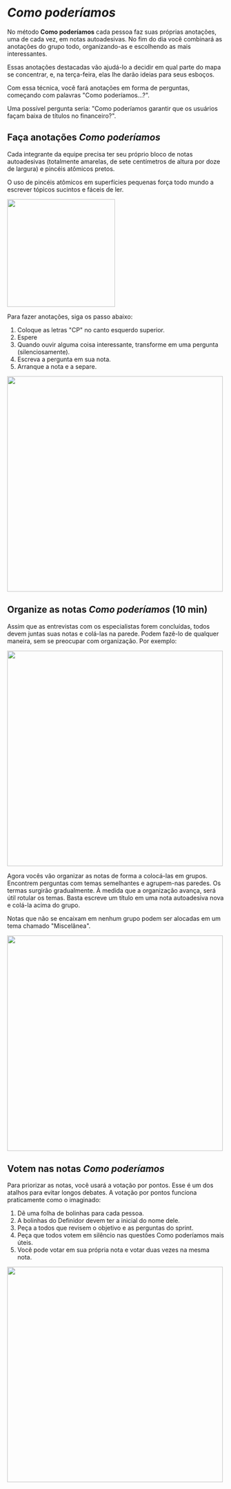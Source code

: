 # *Como poderíamos*

No método **Como poderíamos** cada pessoa faz suas próprias anotações, uma de cada vez, em notas autoadesivas. No fim do dia você combinará as anotações do grupo todo, organizando-as e escolhendo as mais interessantes.

Essas anotações destacadas vão ajudá-lo a decidir em qual parte do mapa se concentrar, e, na terça-feira, elas lhe darão ideias para seus esboços.

Com essa técnica, você fará anotações em forma de perguntas, começando com palavras "Como poderíamos...?".

Uma possível pergunta seria: "Como poderíamos garantir que os usuários façam baixa de títulos no financeiro?".

## Faça anotações *Como poderíamos*
Cada integrante da equipe precisa ter seu próprio bloco de notas autoadesivas (totalmente amarelas, de sete centímetros de altura por doze de largura) e pincéis atômicos pretos.

O uso de pincéis atômicos em superfícies pequenas força todo mundo a escrever tópicos sucintos e fáceis de ler.

<img src="https://i.imgur.com/KG7cOTA.jpg" width="250">

Para fazer anotações, siga os passo abaixo:
1. Coloque as letras "CP" no canto esquerdo superior.
2. Espere
3. Quando ouvir alguma coisa interessante, transforme em uma pergunta (silenciosamente).
4. Escreva a pergunta em sua nota.
5. Arranque a nota e a separe.

<img src="https://i.imgur.com/BVGQ8LZ.jpg" width="500">


## Organize as notas *Como poderíamos* (10 min)

Assim que as entrevistas com os especialistas forem concluídas, todos devem juntas suas notas e colá-las na parede. Podem fazê-lo de qualquer maneira, sem se preocupar com organização. Por exemplo:

<img src="https://i.imgur.com/Lws8Jj4.jpg" width="500">

Agora vocês vão organizar as notas de forma a colocá-las em grupos. Encontrem perguntas com temas semelhantes e agrupem-nas paredes.
Os termas surgirão gradualmente. À medida que a organização avança, será útil rotular os temas. Basta escreve um título em uma nota autoadesiva nova e colá-la acima do grupo.

Notas que não se encaixam em nenhum grupo podem ser alocadas em um tema chamado "Miscelânea".

<img src="https://i.imgur.com/rhoHJBB.jpg" width="500">

## Votem nas notas *Como poderíamos*

Para priorizar as notas, você usará a votação por pontos. Esse é um dos atalhos para evitar longos debates. A votação por pontos funciona praticamente como o imaginado:
1. Dê uma folha de bolinhas para cada pessoa.
2. A bolinhas do Definidor devem ter a inicial do nome dele.
3. Peça a todos que revisem o objetivo e as perguntas do sprint.
4. Peça que todos votem em silêncio nas questões Como poderíamos mais úteis.
5. Você pode votar em sua própria nota e votar duas vezes na mesma nota.

<img src="https://i.imgur.com/XtP8BkK.jpg" width="500">
